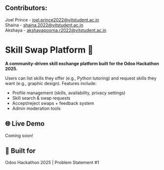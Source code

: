 ## Contributors:  

Joel Prince - joel.prince2022@vitstudent.ac.in  
Shaina - shaina.2022@vitstudent.ac.in  
Akshaya - akshayapoorna.r2022@vitstudent.ac.in

# Skill Swap Platform 🔄  
**A community-driven skill exchange platform built for the Odoo Hackathon 2025.**  

Users can list skills they offer (e.g., Python tutoring) and request skills they want (e.g., graphic design). Features include:  
- Profile management (skills, availability, privacy settings)  
- Skill search & swap requests  
- Accept/reject swaps + feedback system  
- Admin moderation tools  

## 🌐 Live Demo  
Coming soon!  

## 📌 Built for  
Odoo Hackathon 2025 | Problem Statement #1  
